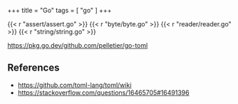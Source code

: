 +++
title = "Go"
tags = [ "go" ]
+++

{{< r "assert/assert.go" >}}
{{< r "byte/byte.go" >}}
{{< r "reader/reader.go" >}}
{{< r "string/string.go" >}}

<https://pkg.go.dev/github.com/pelletier/go-toml>

## References

- <https://github.com/toml-lang/toml/wiki>
- <https://stackoverflow.com/questions/16465705#16491396>
